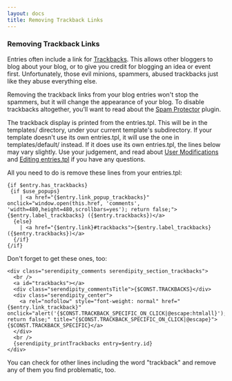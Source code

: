 ```yaml
---
layout: docs
title: Removing Trackback Links
---
```


### Removing Trackback Links

Entries often include a link for [Trackbacks](/docs/faq/ask-the-expert/glossary.html). This allows other bloggers to blog about your blog, or to give you credit for blogging an idea or event first. Unfortunately, those evil minions, spammers, abused trackbacks just like they abuse everything else.

Removing the trackback links from your blog entries won't stop the spammers, but it will change the appearance of your blog. To disable trackbacks altogether, you'll want to read about the [Spam Protector](/docs/faq/ask-the-expert/spam-protector.html) plugin.

The trackback display is printed from the entries.tpl. This will be in the templates/ directory, under your current template's subdirectory. If your template doesn't use its own entries.tpl, it will use the one in templates/default/ instead. If it does use its own entries.tpl, the lines below may vary slightly. Use your judgement, and read about [User Modifications](/docs/faq/ask-the-expert/user-modifications.html) and [Editing entries.tpl](/docs/developers/entries_tpl.html) if you have any questions.

All you need to do is remove these lines from your entries.tpl:

    {if $entry.has_trackbacks}
     {if $use_popups}
        | <a href="{$entry.link_popup_trackbacks}" onclick="window.open(this.href, 'comments', 'width=480,height=480,scrollbars=yes'); return false;">{$entry.label_trackbacks} ({$entry.trackbacks})</a>
      {else}
        | <a href="{$entry.link}#trackbacks">{$entry.label_trackbacks} ({$entry.trackbacks})</a>
      {/if}
    {/if}

Don't forget to get these ones, too:

    <div class="serendipity_comments serendipity_section_trackbacks">
      <br />
      <a id="trackbacks"></a>
      <div class="serendipity_commentsTitle">{$CONST.TRACKBACKS}</div>
      <div class="serendipity_center">
        <a rel="nofollow" style="font-weight: normal" href="{$entry.link_trackback}" onclick="alert('{$CONST.TRACKBACK_SPECIFIC_ON_CLICK|@escape:htmlall}'); return false;" title="{$CONST.TRACKBACK_SPECIFIC_ON_CLICK|@escape}">{$CONST.TRACKBACK_SPECIFIC}</a>
      </div>
      <br />
      {serendipity_printTrackbacks entry=$entry.id}
    </div>

You can check for other lines including the word "trackback" and remove any of them you find problematic, too.
